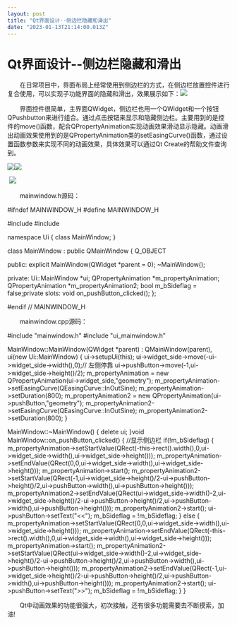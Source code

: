```yaml
---
layout: post
title: "Qt界面设计--侧边栏隐藏和滑出"
date: "2023-01-13T21:14:00.013Z"
---
```

Qt界面设计--侧边栏隐藏和滑出
================

　　在日常项目中，界面布局上经常使用到侧边栏的方式，在侧边栏放置控件进行复合使用，可以实现子功能界面的隐藏和滑出，效果展示如下：![](https://img2023.cnblogs.com/blog/2139213/202301/2139213-20230113162750605-1854974554.gif)

　　界面控件很简单，主界面QWidget，侧边栏也用一个QWidget和一个按钮QPushbutton来进行组合。通过点击按钮来显示和隐藏侧边栏。主要用到的是控件的move()函数，配合QPropertyAnimation实现动画效果滑动显示隐藏。动画滑出动画效果使用到的是QPropertyAnimation类的setEasingCurve()函数，通过设置函数参数来实现不同的动画效果，具体效果可以通过Qt Create的帮助文件查询到。

![](https://img2023.cnblogs.com/blog/2139213/202301/2139213-20230113163720984-37375928.png)![](https://img2023.cnblogs.com/blog/2139213/202301/2139213-20230113163748354-743684818.png)

 ![](https://img2023.cnblogs.com/blog/2139213/202301/2139213-20230113163936274-1740059398.png)

　　mainwindow.h源码：

#ifndef MAINWINDOW\_H
#define MAINWINDOW\_H

#include <QMainWindow>
#include <QPropertyAnimation>

namespace Ui {
class MainWindow;
}

class MainWindow : public QMainWindow
{
    Q\_OBJECT

public:
    explicit MainWindow(QWidget \*parent = 0);
    ~MainWindow();

private:
    Ui::MainWindow \*ui;
    QPropertyAnimation \*m\_propertyAnimation;
    QPropertyAnimation \*m\_propertyAnimation2;
    bool m\_bSideflag = false;private slots:
    void on\_pushButton\_clicked();
};

#endif // MAINWINDOW\_H

　　mainwindow.cpp源码：

#include "mainwindow.h"
#include "ui\_mainwindow.h"

MainWindow::MainWindow(QWidget \*parent) :
    QMainWindow(parent),
    ui(new Ui::MainWindow)
{
    ui\->setupUi(this);
    ui\->widget\_side->move(-ui->widget\_side->width(),0);// 左侧停靠
    ui->pushButton->move(-1,ui->widget\_side->height()/2);
    m\_propertyAnimation = new QPropertyAnimation(ui->widget\_side,"geometry");
    m\_propertyAnimation\->setEasingCurve(QEasingCurve::InOutSine);
    m\_propertyAnimation\->setDuration(800);
    m\_propertyAnimation2 \= new QPropertyAnimation(ui->pushButton,"geometry");
    m\_propertyAnimation2\->setEasingCurve(QEasingCurve::InOutSine);
    m\_propertyAnimation2\->setDuration(800);
}

MainWindow::~MainWindow()
{
    delete ui;
}void MainWindow::on\_pushButton\_clicked()
{
    //显示侧边栏
    if(!m\_bSideflag)
    {
        m\_propertyAnimation\->setStartValue(QRect(-this\->rect().width(),0,ui->widget\_side->width(),ui->widget\_side->height()));
        m\_propertyAnimation\->setEndValue(QRect(0,0,ui->widget\_side->width(),ui->widget\_side->height()));
        m\_propertyAnimation\->start();
        m\_propertyAnimation2\->setStartValue(QRect(-1,ui->widget\_side->height()/2\-ui->pushButton->height()/2,ui->pushButton->width(),ui->pushButton->height()));
        m\_propertyAnimation2\->setEndValue(QRect(ui->widget\_side->width()-2,ui->widget\_side->height()/2\-ui->pushButton->height()/2,ui->pushButton->width(),ui->pushButton->height()));
        m\_propertyAnimation2\->start();
        ui->pushButton->setText("<<");
        m\_bSideflag \= !m\_bSideflag;
    }
    else
    {
        m\_propertyAnimation\->setStartValue(QRect(0,0,ui->widget\_side->width(),ui->widget\_side->height()));
        m\_propertyAnimation\->setEndValue(QRect(-this\->rect().width(),0,ui->widget\_side->width(),ui->widget\_side->height()));
        m\_propertyAnimation\->start();
        m\_propertyAnimation2\->setStartValue(QRect(ui->widget\_side->width()-2,ui->widget\_side->height()/2\-ui->pushButton->height()/2,ui->pushButton->width(),ui->pushButton->height()));
        m\_propertyAnimation2\->setEndValue(QRect(-1,ui->widget\_side->height()/2\-ui->pushButton->height()/2,ui->pushButton->width(),ui->pushButton->height()));
        m\_propertyAnimation2\->start();
        ui->pushButton->setText("\>>");
        m\_bSideflag \= !m\_bSideflag;
    }
}

　　Qt中动画效果的功能很强大，初次接触，还有很多功能需要去不断摸索，加油!